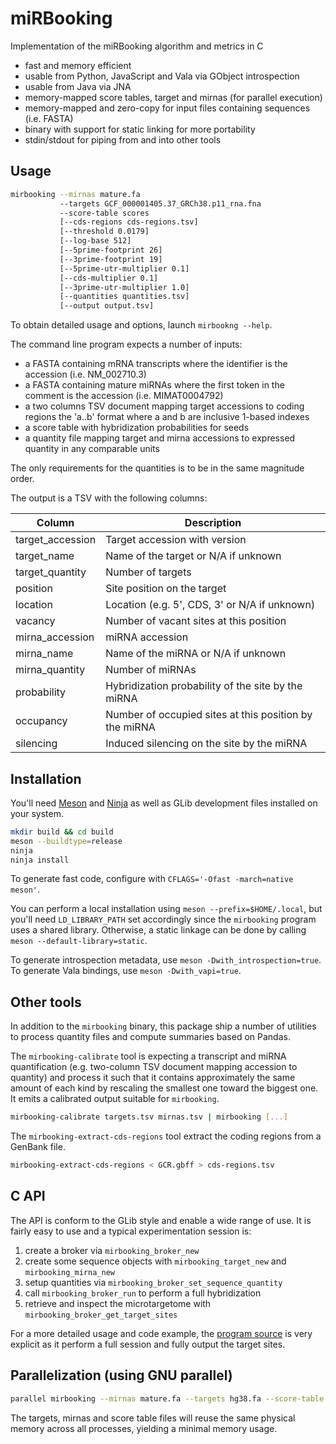 # miRBooking

Implementation of the miRBooking algorithm and metrics in C

 - fast and memory efficient
 - usable from Python, JavaScript and Vala via GObject introspection
 - usable from Java via JNA
 - memory-mapped score tables, target and mirnas (for parallel execution)
 - memory-mapped and zero-copy for input files containing sequences (i.e. FASTA)
 - binary with support for static linking for more portability
 - stdin/stdout for piping from and into other tools

## Usage

```bash
mirbooking --mirnas mature.fa
           --targets GCF_000001405.37_GRCh38.p11_rna.fna
           --score-table scores
           [--cds-regions cds-regions.tsv]
           [--threshold 0.0179]
           [--log-base 512]
           [--5prime-footprint 26]
           [--3prime-footprint 19]
           [--5prime-utr-multiplier 0.1]
           [--cds-multiplier 0.1]
           [--3prime-utr-multiplier 1.0]
           [--quantities quantities.tsv]
           [--output output.tsv]
```

To obtain detailed usage and options, launch `mirbookng --help`.

The command line program expects a number of inputs:

 - a FASTA containing mRNA transcripts where the identifier is the accession
   (i.e. NM_002710.3)
 - a FASTA containing mature miRNAs where the first token in the comment is the
   accession (i.e. MIMAT0004792)
 - a two columns TSV document mapping target accessions to coding regions the
   'a..b' format where a and b are inclusive 1-based indexes
 - a score table with hybridization probabilities for seeds
 - a quantity file mapping target and mirna accessions to expressed quantity in
   any comparable units

The only requirements for the quantities is to be in the same magnitude order.

The output is a TSV with the following columns:

| Column           | Description                                            |
| ---------------- | ------------------------------------------------------ |
| target_accession | Target accession with version                          |
| target_name      | Name of the target or N/A if unknown                   |
| target_quantity  | Number of targets                                      |
| position         | Site position on the target                            |
| location         | Location (e.g. 5', CDS, 3' or N/A if unknown)          |
| vacancy          | Number of vacant sites at this position                |
| mirna_accession  | miRNA accession                                        |
| mirna_name       | Name of the miRNA or N/A if unknown                    |
| mirna_quantity   | Number of miRNAs                                       |
| probability      | Hybridization probability of the site by the miRNA     |
| occupancy        | Number of occupied sites at this position by the miRNA |
| silencing        | Induced silencing on the site by the miRNA             |

## Installation

You'll need [Meson](http://mesonbuild.com/) and [Ninja](http://ninja-build.org/)
as well as GLib development files installed on your system.

```bash
mkdir build && cd build
meson --buildtype=release
ninja
ninja install
```

To generate fast code, configure with `CFLAGS='-Ofast -march=native meson'`.

You can perform a local installation using `meson --prefix=$HOME/.local`, but
you'll need `LD_LIBRARY_PATH` set accordingly since the `mirbooking` program
uses a shared library. Otherwise, a static linkage can be done by calling
`meson --default-library=static`.

To generate introspection metadata, use `meson -Dwith_introspection=true`. To
generate Vala bindings, use `meson -Dwith_vapi=true`.

## Other tools

In addition to the `mirbooking` binary, this package ship a number of utilities
to process quantity files and compute summaries based on Pandas.

The `mirbooking-calibrate` tool is expecting a transcript and miRNA
quantification (e.g. two-column TSV document mapping accession to quantity) and
process it such that it contains approximately the same amount of each kind by
rescaling the smallest one toward the biggest one. It emits a calibrated output
suitable for `mirbooking`.

```bash
mirbooking-calibrate targets.tsv mirnas.tsv | mirbooking [...]
```

The `mirbooking-extract-cds-regions` tool extract the coding regions from
a GenBank file.

```bash
mirbooking-extract-cds-regions < GCR.gbff > cds-regions.tsv
```

## C API

The API is conform to the GLib style and enable a wide range of use. It is fairly easy to use and a typical
experimentation session is:

 1. create a broker via `mirbooking_broker_new`
 2. create some sequence objects with `mirbooking_target_new` and `mirbooking_mirna_new`
 3. setup quantities via `mirbooking_broker_set_sequence_quantity`
 4. call `mirbooking_broker_run` to perform a full hybridization
 5. retrieve and inspect the microtargetome with `mirbooking_broker_get_target_sites`

For a more detailed usage and code example, the [program source](https://github.com/major-lab/mirbooking/blob/master/bin/mirbooking.c)
is very explicit as it perform a full session and fully output the target sites.

## Parallelization (using GNU parallel)

```bash
parallel mirbooking --mirnas mature.fa --targets hg38.fa --score-table scores ::: wildtype.tsv over-expression.tsv
```

The targets, mirnas and score table files will reuse the same physical memory
across all processes, yielding a minimal memory usage.

